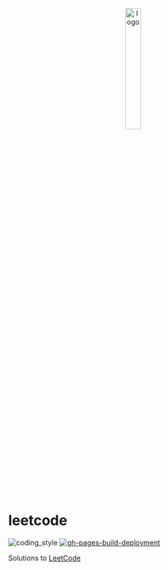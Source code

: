 <div align="center">
    <img src="https://assets.leetcode.com/static_assets/public/webpack_bundles/images/logo-dark.e99485d9b.svg" alt="logo" width="25%">
</div>

# leetcode

![coding_style](https://img.shields.io/badge/code%20style-black-000000.svg)
[![gh-pages-build-deployment](https://github.com/coding-armadillo/leetcode/actions/workflows/pages/pages-build-deployment/badge.svg)](https://github.com/coding-armadillo/leetcode/actions/workflows/pages/pages-build-deployment)

Solutions to [LeetCode](https://leetcode.com/)
